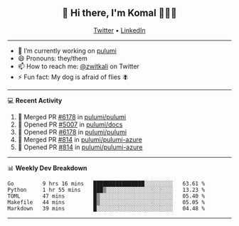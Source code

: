 <h2 align="center"> 👋 Hi there, I'm Komal 🧑🏾‍💻 </h2>
<p align="center">
    <a href="https://twitter.com/zwitkali">Twitter</a> •
    <a href="https://www.linkedin.com/in/komal-ali/">LinkedIn</a>
</p>

--------

- 🔭 I’m currently working on [pulumi](https://github.com/pulumi/pulumi)
- 😄 Pronouns: they/them
- 📫 How to reach me: [@zwitkali](https://twitter.com/zwitkali) on Twitter
- ⚡ Fun fact: My dog is afraid of flies 🪰

--------
💻 **Recent Activity**

<!--START_SECTION:activity-->
1. 🎉 Merged PR [#6178](https://github.com/pulumi/pulumi/pull/6178) in [pulumi/pulumi](https://github.com/pulumi/pulumi)
2. 💪 Opened PR [#5007](https://github.com/pulumi/docs/pull/5007) in [pulumi/docs](https://github.com/pulumi/docs)
3. 💪 Opened PR [#6178](https://github.com/pulumi/pulumi/pull/6178) in [pulumi/pulumi](https://github.com/pulumi/pulumi)
4. 🎉 Merged PR [#814](https://github.com/pulumi/pulumi-azure/pull/814) in [pulumi/pulumi-azure](https://github.com/pulumi/pulumi-azure)
5. 💪 Opened PR [#814](https://github.com/pulumi/pulumi-azure/pull/814) in [pulumi/pulumi-azure](https://github.com/pulumi/pulumi-azure)
<!--END_SECTION:activity-->

--------

📊 **Weekly Dev Breakdown**
<!--START_SECTION:waka-->
```text
Go         9 hrs 16 mins   ████████████████░░░░░░░░░   63.61 % 
Python     1 hr 55 mins    ███▒░░░░░░░░░░░░░░░░░░░░░   13.23 % 
TOML       47 mins         █▒░░░░░░░░░░░░░░░░░░░░░░░   05.40 % 
Makefile   44 mins         █▒░░░░░░░░░░░░░░░░░░░░░░░   05.05 % 
Markdown   39 mins         █░░░░░░░░░░░░░░░░░░░░░░░░   04.48 % 
```
<!--END_SECTION:waka-->

--------
